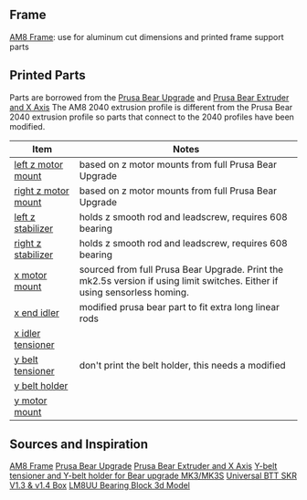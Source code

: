 ## Frame
[AM8 Frame](https://www.thingiverse.com/thing:2263216): use for aluminum cut dimensions and printed frame support parts

## Printed Parts
Parts are borrowed from the [Prusa Bear Upgrade](https://github.com/gregsaun/prusa_i3_bear_upgrade) and [Prusa Bear Extruder and X Axis](https://github.com/gregsaun/bear_extruder_and_x_axis)
The AM8 2040 extrusion profile is different from the Prusa Bear 2040 extrusion profile so parts that connect to the 2040 profiles have been modified.

Item                                                   | Notes
-------------------------------------------------------|---------------
[left z motor mount](CAD/stl/z_motor_mount_left.stl)   | based on z motor mounts from full Prusa Bear Upgrade
[right z motor mount](CAD/stl/z_motor_mount_right.stl) | based on z motor mounts from full Prusa Bear Upgrade
[left z stabilizer](CAD/stl/z_stabilizer_left.stl)     | holds z smooth rod and leadscrew, requires 608 bearing
[right z stabilizer](CAD/stl/z_stabilizer_right.stl)   | holds z smooth rod and leadscrew, requires 608 bearing
[x motor mount](https://github.com/gregsaun/bear_extruder_and_x_axis/blob/master/printed_parts/stl/mk3s/x_end_motor.stl)| sourced from full Prusa Bear Upgrade. Print the mk2.5s version if using limit switches. Either if using sensorless homing.
[x end idler](CAD/stl/x_end_idler.stl)                 | modified prusa bear part to fit extra long linear rods
[x idler tensioner](https://github.com/gregsaun/bear_extruder_and_x_axis/blob/master/printed_parts/stl/common_to_all_versions/x_end_idler_tensioner.stl)| 
[y belt tensioner](https://www.thingiverse.com/thing:3502543) | don't print the belt holder, this needs a modified
[y belt holder](CAD/stl/y_belt_holder.stl)             | 
[y motor mount](https://github.com/gregsaun/prusa_i3_bear_upgrade/blob/master/full_upgrade/for_mk3/printed_parts/stl/y_motor_mount.stl)|

## Sources and Inspiration
[AM8 Frame](https://www.thingiverse.com/thing:2263216)
[Prusa Bear Upgrade](https://github.com/gregsaun/prusa_i3_bear_upgrade)
[Prusa Bear Extruder and X Axis](https://github.com/gregsaun/bear_extruder_and_x_axis)
[Y-belt tensioner and Y-belt holder for Bear upgrade MK3/MK3S](https://www.thingiverse.com/thing:3502543)
[Universal BTT SKR V1.3 & v1.4 Box](https://www.thingiverse.com/thing:4178177)
[LM8UU Bearing Block 3d Model](https://grabcad.com/library/lm8uu-bearing-block-1)